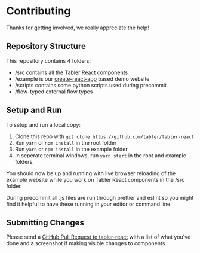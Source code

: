 # Contributing

Thanks for getting involved, we really appreciate the help!

## Repository Structure

This repository contains 4 folders:

* /src contains all the Tabler React components
* /example is our [create-react-app](https://github.com/facebook/create-react-app/) based demo website
* /scripts contains some python scripts used during precommit
* /flow-typed external flow types

## Setup and Run

To setup and run a local copy:

1.  Clone this repo with `git clone https://github.com/tabler/tabler-react`
2.  Run `yarn` or `npm install` in the root folder
3.  Run `yarn` or `npm install` in the example folder
4.  In seperate terminal windows, run `yarn start` in the root and example folders.

You should now be up and running with live browser reloading of the example website while you work on Tabler React components in the /src folder.

During precommit all .js files are run through prettier and eslint so you might find it helpful to have these running in your editor or command line.

## Submitting Changes

Please send a [GitHub Pull Request to tabler-react](https://github.com/tabler/tabler-react/pull/new/master) with 
a list of what you've done and a screenshot if making visible changes to components.
